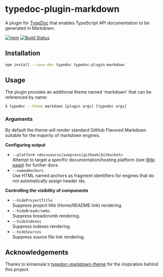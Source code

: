 # typedoc-plugin-markdown

A plugin for [TypeDoc](https://github.com/TypeStrong/typedoc) that enables TypeScript API documentation to be generated in Markdown.

[![npm](https://img.shields.io/npm/v/typedoc-plugin-markdown.svg)](https://www.npmjs.com/package/typedoc-plugin-markdown)
[![Build Status](https://travis-ci.org/tgreyuk/typedoc-plugin-markdown.svg?branch=master)](https://travis-ci.org/tgreyuk/typedoc-plugin-markdown)

## Installation

```bash
npm install --save-dev typedoc typedoc-plugin-markdown
```

## Usage

The plugin provides an additional theme named 'markdown' that can be referenced by name:

```bash
$ typedoc --theme markdown [plugin args] [typedoc args]
```

### Arguments

By default the theme will render standard GitHub Flavored Markdown suitable for the majority of markdown engines.

**Configuring output**

- `--platform <docusaurus|vuepress|gitbook|bitbucket>`<br>
  Attempt to target a specific documentation/hosting platform (see [Wiki page](https://github.com/tgreyuk/typedoc-plugin-markdown/wiki/1.-Targeting-Platforms)) for further docs.
- `--namedAnchors`<br>
  Use HTML named anchors as fragment identifiers for engines that do not automatically assign header ids.

**Controlling the visibility of components**

- `--hideProjectTitle`<br>
  Suppress project title (Home/README link) rendering.
- `--hideBreadcrumbs`<br>
  Suppress breadcrumb rendering.
- `--hideIndexes`<br>
  Suppress indexes rendering.
- `--hideSources`<br>
  Suppress source file link rendering.

## Acknowledgements

Thanks to kimamula's [typedoc-markdown-theme](https://github.com/kimamula/typedoc-markdown-theme) for the inspiration behind this project.
